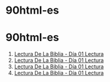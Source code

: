 # 90html-es

# 90html-es

1. [Lectura De La Biblia - Día 01 Lectura](https://seagwang1124.github.io/90html-es/D%C3%ADa%2001%20Lectura.html)
2. [Lectura De La Biblia - Día 01 Lectura](https://seagwang1124.github.io/90html-es/D%C3%ADa%2002%20Lectura.html)
3. [Lectura De La Biblia - Día 01 Lectura](https://seagwang1124.github.io/90html-es/D%C3%ADa%2003%20Lectura.html)
4. [Lectura De La Biblia - Día 01 Lectura](https://seagwang1124.github.io/90html-es/D%C3%ADa%2004%20Lectura.html)
